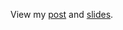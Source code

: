 View my [post](http://kenkihara.com/projects/GAN.html) and 
[slides](https://github.com/kkihara/GAN/blob/master/presentation.pdf).
